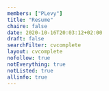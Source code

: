 ```yaml
---
members: ["PLevy"]
title: "Resume"
chaire: false
date: 2020-10-16T20:03:12+02:00
draft: false
searchFilter: cvcomplete
layout: cvcomplete
nofollow: true
notEverything: true
notListed: true
allinfo: true
---
```

